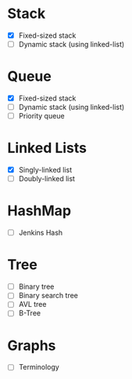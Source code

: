 # Stack
- [x] Fixed-sized stack
- [ ] Dynamic stack (using linked-list)

# Queue
- [x] Fixed-sized stack
- [ ] Dynamic stack (using linked-list)
- [ ] Priority queue

# Linked Lists
- [x] Singly-linked list
- [ ] Doubly-linked list

# HashMap
- [ ] Jenkins Hash

# Tree
- [ ] Binary tree
- [ ] Binary search tree
- [ ] AVL tree
- [ ] B-Tree

# Graphs
- [ ] Terminology
